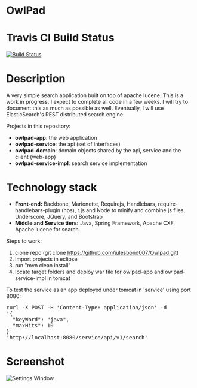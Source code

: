 OwlPad
==========
Travis CI Build Status
==========
[![Build Status](https://travis-ci.org/julesbond007/OwlPad.svg)](https://travis-ci.org/julesbond007/OwlPad)

Description
==============
A very simple search application built on top of apache lucene.  This is a work in progress.  I expect to complete all code in a few weeks.  I will try to document this as much as possible as well.  Eventually, I will use ElasticSearch's REST distributed search engine.

Projects in this repository: 

<ul>
<li><b>owlpad-app</b>: the web application</li>
<li><b>owlpad-service</b>: the api (set of interfaces)</li>
<li><b>owlpad-domain</b>: domain objects shared by the api, service and the client (web-app)</li>
<li><b>owlpad-service-impl</b>: search service implementation</li>
</ul>

Technology stack
================
<ul>
<li><b>Front-end:</b> Backbone, Marionette, Requirejs, Handlebars, require-handlebars-plugin (hbs), r.js and Node to minify and combine js files, Underscore, JQuery, and Bootstrap</li>
<li><b>Middle and Service tiers:</b> Java, Spring Framework, Apache CXF, Apache lucene for search.</li>
</ul>

Steps to work:

1. clone repo (git clone https://github.com/julesbond007/Owlpad.git)
2. import projects in eclipse
3. run "mvn clean install"
4. locate target folders and deploy war file for owlpad-app and owlpad-service-impl in tomcat

<p>To test the service as an app deployed under tomcat in 'service' using port 8080:</p>

<pre>curl -X POST -H 'Content-Type: application/json' -d 
'{
  "keyWord": "java",
  "maxHits": 10
}' 
'http://localhost:8080/service/api/v1/search'
</pre>

Screenshot
==========
![Settings Window](https://raw.github.com/julesbond007/owlpad/master/owlpad-app/src/main/webapp/resources/img/screenshot.png)
